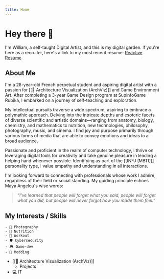 ```yaml
---
title: Home
---
```

# Hey there 👋

I'm William, a self-taught Digital Artist, and this is my digital garden. If you're here as a recruiter, here's a link to my most recent resume: [Reactive Resume](https://rxresu.me/william.bs.pro/en-curriculum-vitae)

## About Me

I'm a 28-year-old French perpetual student and aspiring digital artist with a passion for [[🏡 Architecture Visualization (ArchViz)]] and Game Environment Art. After completing a 3-year Game Design program at SupinfoGame Rubika, I embarked on a journey of self-teaching and exploration.  
  
My intellectual pursuits traverse a wide spectrum, aspiring to embrace a polymathic approach. Delving into the intricate depths and esoteric facets of diverse scientific and artistic domains—ranging from anatomy, biology, chemistry, and mathematics to nutrition, new technologies, philosophy, photography, music, and cinema. I find joy and purpose primarily through various forms of media that are able to convey emotions and ideas to a broad audience.  
  
Passionate and proficient in the realm of computer technology, I thrive on leveraging digital tools for creativity and take genuine pleasure in lending a helping hand whenever possible. Identifying as part of the [[INFJ (MBTI)]] personality type, I value empathy and understanding in all interactions.  
  
I'm looking forward to connecting with professionals whose work I admire, regardless of their field or social standing. My guiding principle echoes Maya Angelou's wise words:

> *“I’ve learned that people will forget what you said, people will forget what you did, but people will never forget how you made them feel.”*

## My Interests / Skills

	- 📸 Photography
	- 🥗 Nutrition
	- 💪 Workout
	- 🛡️ Cybersecurity
	- 🎮 Game-dev
	- 🧰 Modding
-  [[🏡 Architecture Visualization (ArchViz)]]
	- Projects
- 💻 IT
